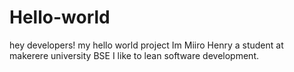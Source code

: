 # Hello-world
hey developers!
my hello world project
Im Miiro Henry a student at makerere university BSE 
I like to lean software development.
